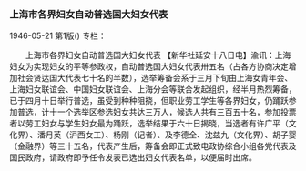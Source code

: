 ### 上海市各界妇女自动普选国大妇女代表

1946-05-21
第1版()
专栏：

　　上海市各界妇女自动普选国大妇女代表
    【新华社延安十八日电】渝讯：上海妇女为实现妇女的平等参政权，自动普选国大妇女代表卅五名（占各方协商决定增加社会贤达国大代表七十名的半数），选举筹备会系于三月下旬由上海女青年会、上海妇女联谊会、中国妇女联谊会、上海分会等联合发起组织，经半月热烈筹备，已于四月十日举行普选，虽受到种种阻挠，但职业劳工学生等各界妇女，仍踊跃参加普选，计十一个选举区参选妇女共达三万人，候选人共有三百五十名，参加投票者以劳工妇女与学生妇女最为踊跃，选举结果于六十日揭晓，当选者有许广平（文化界）、潘月英（沪西女工）、杨刚（记者）、及李德全、沈兹九（文化界）、胡子婴（金融界）等三十五名，代表产生后，筹备会即正式致电政协综合小组各党代表及国民政府，请政府即予任令发表已选出妇女代表名单，以便届时出席。
